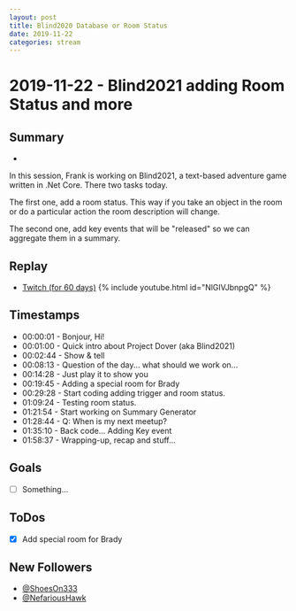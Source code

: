 ```yaml
---
layout: post
title: Blind2020 Database or Room Status
date: 2019-11-22
categories: stream
---
```



# 2019-11-22 - Blind2021 adding Room Status and more

## Summary
-

In this session, Frank is working on Blind2021, a text-based adventure game written in .Net Core. There two tasks today. 

The first one, add a room status. This way if you take an object in the room or do a particular action the room description will change. 

The second one, add key events that will be "released" so we can aggregate them in a summary. 

## Replay


- [Twitch (for 60 days)](https://www.twitch.tv/videos/511746039)
{% include youtube.html id="NlGlVJbnpgQ" %}
<br/><!--more-->


Timestamps 
--------

- 00:00:01 - Bonjour, Hi!
- 00:01:00 - Quick intro about Project Dover (aka Blind2021)
- 00:02:44 - Show & tell
- 00:08:13 - Question of the day... what should we work on...
- 00:14:28 - Just play it to show you
- 00:19:45 - Adding a special room for Brady
- 00:29:28 - Start coding adding trigger and room status.  
- 01:09:24 - Testing room status.
- 01:21:54 - Start working on Summary Generator
- 01:28:44 - Q: When is my next meetup?
- 01:35:10 - Back code... Adding Key event
- 01:58:37 - Wrapping-up, recap and stuff...


Goals
-----

- [ ] Something...



ToDos
-----
- [X] Add special room for Brady


New Followers
-------------

- [@ShoesOn333](https://www.twitch.tv/ShoesOn333)
- [@NefariousHawk](https://www.twitch.tv/NefariousHawk)

